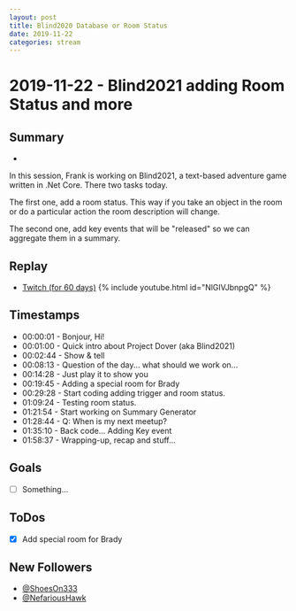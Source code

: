 ```yaml
---
layout: post
title: Blind2020 Database or Room Status
date: 2019-11-22
categories: stream
---
```



# 2019-11-22 - Blind2021 adding Room Status and more

## Summary
-

In this session, Frank is working on Blind2021, a text-based adventure game written in .Net Core. There two tasks today. 

The first one, add a room status. This way if you take an object in the room or do a particular action the room description will change. 

The second one, add key events that will be "released" so we can aggregate them in a summary. 

## Replay


- [Twitch (for 60 days)](https://www.twitch.tv/videos/511746039)
{% include youtube.html id="NlGlVJbnpgQ" %}
<br/><!--more-->


Timestamps 
--------

- 00:00:01 - Bonjour, Hi!
- 00:01:00 - Quick intro about Project Dover (aka Blind2021)
- 00:02:44 - Show & tell
- 00:08:13 - Question of the day... what should we work on...
- 00:14:28 - Just play it to show you
- 00:19:45 - Adding a special room for Brady
- 00:29:28 - Start coding adding trigger and room status.  
- 01:09:24 - Testing room status.
- 01:21:54 - Start working on Summary Generator
- 01:28:44 - Q: When is my next meetup?
- 01:35:10 - Back code... Adding Key event
- 01:58:37 - Wrapping-up, recap and stuff...


Goals
-----

- [ ] Something...



ToDos
-----
- [X] Add special room for Brady


New Followers
-------------

- [@ShoesOn333](https://www.twitch.tv/ShoesOn333)
- [@NefariousHawk](https://www.twitch.tv/NefariousHawk)

